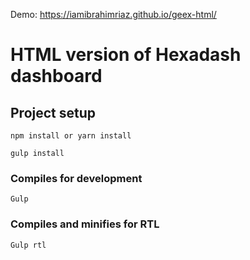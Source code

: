 Demo: https://iamibrahimriaz.github.io/geex-html/

# HTML version of Hexadash dashboard
## Project setup
```
npm install or yarn install
```
```
gulp install
```

### Compiles for development
```
Gulp
```

### Compiles and minifies for RTL
```
Gulp rtl
```
